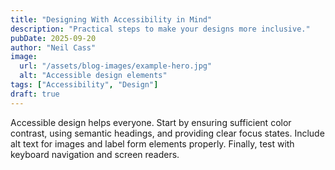 ```yaml
---
title: "Designing With Accessibility in Mind"
description: "Practical steps to make your designs more inclusive."
pubDate: 2025-09-20
author: "Neil Cass"
image:
  url: "/assets/blog-images/example-hero.jpg"
  alt: "Accessible design elements"
tags: ["Accessibility", "Design"]
draft: true
---
```


Accessible design helps everyone. Start by ensuring sufficient color contrast, using semantic headings, and providing clear focus states. Include alt text for images and label form elements properly. Finally, test with keyboard navigation and screen readers.
